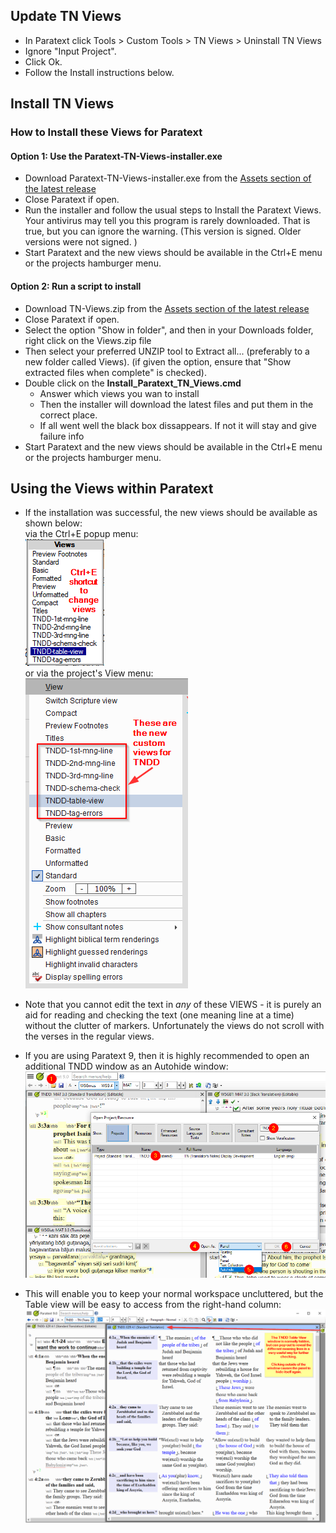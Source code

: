 ## Update TN Views<a id="update"></a>
- In Paratext click Tools > Custom Tools > TN Views > Uninstall TN Views
- Ignore "Input Project".
- Click Ok.
- Follow the Install instructions below.

## Install TN Views<a id="install"></a>

### How to Install these Views for Paratext

#### Option 1: Use the Paratext-TN-Views-installer.exe 
- Download Paratext-TN-Views-installer.exe from the [Assets section of the latest release](https://github.com/SILAsiaPub/PT-Views/releases/latest)
- Close Paratext if open.
- Run the installer and follow the usual steps to Install the Paratext Views. Your antivirus may tell you this program is rarely downloaded. That is true, but you can ignore the warning. (This version is signed. Older versions were not signed. )
- Start Paratext and the new views should be available in the Ctrl+E menu or the projects hamburger menu.


#### Option 2: Run a script to install
- Download TN-Views.zip from the [Assets section of the latest release](https://github.com/SILAsiaPub/PT-Views/releases/latest) 
- Close Paratext if open.
- Select the option "Show in folder", and then in your Downloads folder, right click on the Views.zip file
- Then select your preferred UNZIP tool to Extract all... (preferably to a new folder called Views).
   (if given the option, ensure that "Show extracted files when complete" is checked).
- Double click on the **Install_Paratext_TN_Views.cmd**
  - Answer which views you wan to install
  - Then the installer will download the latest files and put them in the correct place.
  - If all went well the black box dissappears. If not it will stay and give failure info
- Start Paratext and the new views should be available in the Ctrl+E menu or the projects hamburger menu.

## Using the Views within Paratext

- If the installation was successful, the new views should be available as shown below:
    <br/>via the Ctrl+E popup menu:
    <br/>![TNDD control e](../images/TNDD-ctrl-e.png)
    <br/>or via the project's View menu:
    <br/>![TNDD proj view list](../images/TNDD-proj-view-list.png)
  
- Note that you cannot edit the text in *any* of these VIEWS - it is purely an aid for reading and checking the text (one meaning line at a time) without the clutter of markers. Unfortunately the views do not scroll with the verses in the regular views.

- If you are using Paratext 9, then it is highly recommended to open an additional TNDD window as an Autohide window:
![TNDD-auto-hide-setup](../images/TNDD-auto-hide-setup.png)
- This will enable you to keep your normal workspace uncluttered, but the Table view will be easy to access from the right-hand column:
![TNDD table view](../images/TNDD-table-view.png)


